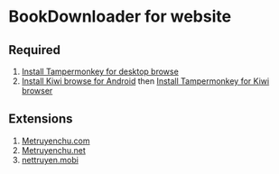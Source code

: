 # BookDownloader for website

## Required

1. [Install Tampermonkey for desktop browse](https://www.tampermonkey.net/)
2. [Install Kiwi browse for Android](https://play.google.com/store/apps/details?id=com.kiwibrowser.browser&hl=vi&gl=US) then [Install Tampermonkey for Kiwi browser](https://chrome.google.com/webstore/detail/tampermonkey/dhdgffkkebhmkfjojejmpbldmpobfkfo)

## Extensions

1. [Metruyenchu.com](https://longcuxit.github.io/book-downloader/build/static/exts/metruyenchu.com.user.js)
2. [Metruyenchu.net](https://longcuxit.github.io/book-downloader/build/static/exts/metruyenchu.net.user.js)
3. [nettruyen.mobi](https://longcuxit.github.io/book-downloader/build/static/exts/nettruyen.mobi.user.js)
